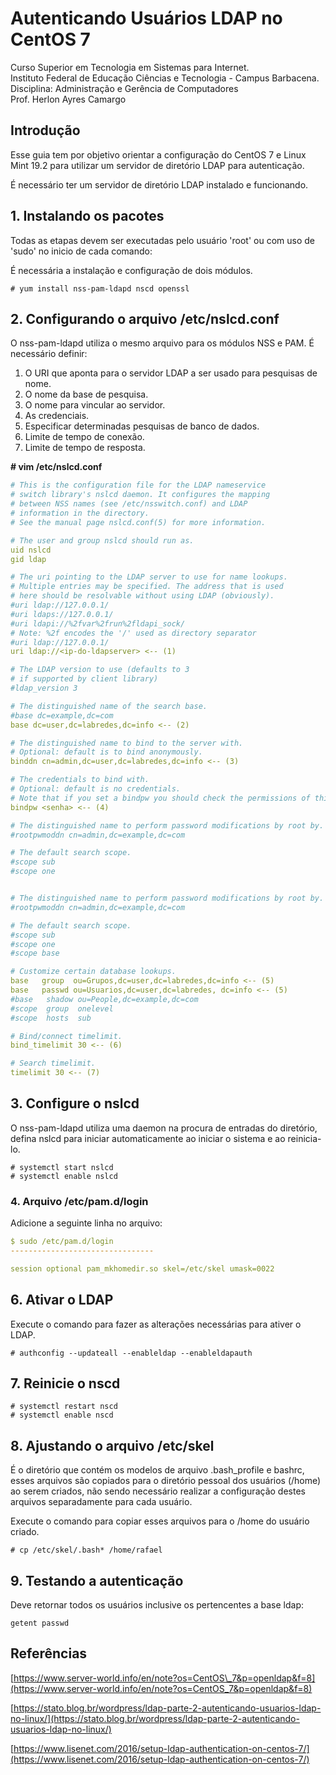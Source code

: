 # Autenticando Usuários LDAP no CentOS 7

Curso Superior em Tecnologia em Sistemas para Internet.  
Instituto Federal de Educação Ciências e Tecnologia - Campus Barbacena.  
Disciplina: Administração e Gerência de Computadores  
Prof. Herlon Ayres Camargo

## Introdução

Esse guia tem por objetivo orientar a configuração do CentOS 7 e Linux Mint 19.2 para utilizar um servidor de diretório LDAP para autenticação.

É necessário ter um servidor de diretório LDAP instalado e funcionando.

## 1. Instalando os pacotes

Todas as etapas devem ser executadas pelo usuário 'root' ou com uso de 'sudo' no inicio de cada comando:

É necessária a instalação e configuração de dois módulos.

```text
# yum install nss-pam-ldapd nscd openssl
```

## 2. Configurando o arquivo /etc/nslcd.conf

O nss-pam-ldapd utiliza o mesmo arquivo para os módulos NSS e PAM. É necessário definir:

1. O URI que aponta para o servidor LDAP a ser usado para pesquisas de nome.
2. O nome da base de pesquisa.
3. O nome para vincular ao servidor.
4. As credenciais.
5. Especificar determinadas pesquisas de banco de dados.
6. Limite de tempo de conexão.
7. Limite de tempo de resposta.

**\# vim /etc/nslcd.conf**

```yaml
# This is the configuration file for the LDAP nameservice
# switch library's nslcd daemon. It configures the mapping
# between NSS names (see /etc/nsswitch.conf) and LDAP
# information in the directory.
# See the manual page nslcd.conf(5) for more information.

# The user and group nslcd should run as.
uid nslcd
gid ldap

# The uri pointing to the LDAP server to use for name lookups.
# Multiple entries may be specified. The address that is used
# here should be resolvable without using LDAP (obviously).
#uri ldap://127.0.0.1/
#uri ldaps://127.0.0.1/
#uri ldapi://%2fvar%2frun%2fldapi_sock/
# Note: %2f encodes the '/' used as directory separator
#uri ldap://127.0.0.1/
uri ldap://<ip-do-ldapserver> <-- (1)

# The LDAP version to use (defaults to 3
# if supported by client library)
#ldap_version 3

# The distinguished name of the search base.
#base dc=example,dc=com
base dc=user,dc=labredes,dc=info <-- (2)

# The distinguished name to bind to the server with.
# Optional: default is to bind anonymously.
binddn cn=admin,dc=user,dc=labredes,dc=info <-- (3)

# The credentials to bind with.
# Optional: default is no credentials.
# Note that if you set a bindpw you should check the permissions of this file.
bindpw <senha> <-- (4)

# The distinguished name to perform password modifications by root by.
#rootpwmoddn cn=admin,dc=example,dc=com

# The default search scope.
#scope sub
#scope one


# The distinguished name to perform password modifications by root by.
#rootpwmoddn cn=admin,dc=example,dc=com

# The default search scope.
#scope sub
#scope one
#scope base

# Customize certain database lookups.
base   group  ou=Grupos,dc=user,dc=labredes,dc=info <-- (5)
base   passwd ou=Usuarios,dc=user,dc=labredes, dc=info <-- (5)
#base   shadow ou=People,dc=example,dc=com
#scope  group  onelevel
#scope  hosts  sub

# Bind/connect timelimit.
bind_timelimit 30 <-- (6)

# Search timelimit.
timelimit 30 <-- (7)
```

## 3. Configure o nslcd

O nss-pam-ldapd utiliza uma daemon na procura de entradas do diretório, defina nslcd para iniciar automaticamente ao iniciar o sistema e ao reinicia-lo.

```text
# systemctl start nslcd
# systemctl enable nslcd
```

### 4. Arquivo **/etc/pam.d/login**

Adicione a seguinte linha no arquivo:

```yaml
$ sudo /etc/pam.d/login
--------------------------------

session optional pam_mkhomedir.so skel=/etc/skel umask=0022
```

## 6. Ativar o LDAP

Execute o comando para fazer as alterações necessárias para ativer o LDAP.

```text
# authconfig --updateall --enableldap --enableldapauth
```

## 7. Reinicie o nscd

```text
# systemctl restart nscd
# systemctl enable nscd
```

## 8. Ajustando o arquivo /etc/skel

É o diretório que contém os modelos de arquivo .bash\_profile e bashrc, esses arquivos são copiados para o diretório pessoal dos usuários \(/home\) ao serem criados, não sendo necessário realizar a configuração destes arquivos separadamente para cada usuário.

Execute o comando para copiar esses arquivos para o /home do usuário criado.

```text
# cp /etc/skel/.bash* /home/rafael
```

## 9. Testando a autenticação

Deve retornar todos os usuários inclusive os pertencentes a base ldap:

```text
getent passwd
```

## Referências

[https://www.server-world.info/en/note?os=CentOS\_7&p=openldap&f=8](https://www.server-world.info/en/note?os=CentOS_7&p=openldap&f=8)

[https://stato.blog.br/wordpress/ldap-parte-2-autenticando-usuarios-ldap-no-linux/](https://stato.blog.br/wordpress/ldap-parte-2-autenticando-usuarios-ldap-no-linux/)

[https://www.lisenet.com/2016/setup-ldap-authentication-on-centos-7/](https://www.lisenet.com/2016/setup-ldap-authentication-on-centos-7/)


